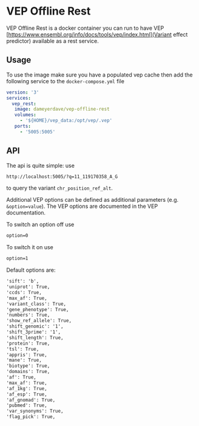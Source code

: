 # VEP Offline Rest

VEP Offline Rest is a docker container you can run to have VEP [https://www.ensembl.org/info/docs/tools/vep/index.html](Variant effect predictor) available as a rest service.

## Usage

To use the image make sure you have a populated vep cache then add the following service to the `docker-compose.yml` file

```yaml
version: '3'
services:
  vep_rest:
   image: dameyerdave/vep-offline-rest
   volumes:
     - '${HOME}/vep_data:/opt/vep/.vep'
   ports:
     - '5005:5005'
```

## API

The api is quite simple: use

```txt
http://localhost:5005/?q=11_119170358_A_G
```

to query the variant `chr_position_ref_alt`.

Additional VEP options can be defined as additional parameters (e.g. `&option=value`). The VEP options are documented in the VEP documentation.

To switch an option off use

```txt
option=0
```

To switch it on use

```txt
option=1
```

Default options are:

```txt
'sift': 'b',
'uniprot': True,
'ccds': True,
'max_af': True,
'variant_class': True,
'gene_phenotype': True,
'numbers': True,
'show_ref_allele': True,
'shift_genomic': '1',
'shift_3prime': '1',
'shift_length': True,
'protein': True,
'tsl': True,
'appris': True,
'mane': True,
'biotype': True,
'domains': True,
'af': True,
'max_af': True,
'af_1kg': True,
'af_esp': True,
'af_gnomad': True,
'pubmed': True,
'var_synonyms': True,
'flag_pick': True,
```